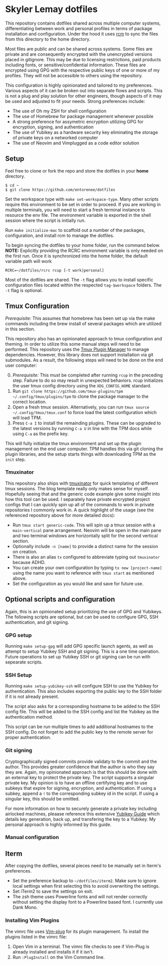 # Skyler Lemay dotfiles

This repository contains dotfiles shared across multiple computer systems, differentiating between work and personal profiles in terms of package installation and configuration. Under the hood it uses [rcm](https://github.com/thoughtbot/rcm) to sync the files from this directory to the home directory.

Most files are public and can be shared across systems. Some files are private and are consequently encrypted with the unencrypted versions placed in gitignore. This may be due to licensing restrictions, paid products including fonts, or sensitive/confidential information. These files are encrypted using GPG with the respective public keys of one or more of my profiles. They will not be accessible to others using the repository.

This configuration is highly opinionated and tailored to my preferences. Various aspects of it can be broken out into separate flows and scripts. This is not a plug and play solution for other engineers, though aspects of it may be used and adjusted to fit your needs. Strong preferences include:

* The use of Oh my ZSH for shell configuration
* The use of Homebrew for package management whenever possible
* A strong preference for assymetric encryption utilizing GPG for encryption, signing, and authentication
* The use of Yubikey as a hardware security key eliminating the storage of private keys on a networked computer
* The use of Neovim and Vimplugged as a code editor solution

## Setup

Feel free to clone or fork the repo and store the dotfiles in your **home** directory.
```
$ cd ~
$ git clone https://github.com/entorenee/dotfiles
```

Set the workspace type with `make set-workspace-type`. Many other scripts require this environment to be set in order to proceed. If you are working in multiple terminals, you will need to start a fresh terminal instance to resource the env file. The environment variable is exported in the shell session where the script is initially run.

Run `make initialize-mac` to scaffold out a number of the packages, configuration, and install rcm to manage the dotfiles.

To begin syncing the dotfiles to your home folder, run the command below. **NOTE:** Explicitly providing the RCRC environment variable is only needed on the first run. Once it is synchronized into the home folder, the default variable path will work

```
RCRC=~/dotfiles/rcrc rcup [-t work|personal]
```

Most of the dotfiles are shared. The `-t` flag allows you to install specific configuration files located within the respected `tag-$workspace` folders. The `-t` flag is optional.

## Tmux Configuration

_Prerequisite:_ This assumes that homebrew has been set up via the make commands including the brew install of several packages which are utilized in this section.

This repository also has an opinionated approach to tmux configuration and theming. In order to utilize this some manual steps will need to be performed. This repository uses the [Tmux Plugin Manager](https://github.com/tmux-plugins/tpm) to manage dependencies. However, this library does not support installation via git submodules. As a result, the following steps will need to be done on the end user computer:

0. _Prerequisite:_ This must be completed after running `rcup` in the preceding step. Failure to do so may result in unexpected behaviors. rcup initializes the user tmux config directory using the `XDG_CONFIG_HOME` standard.
1. Run `git clone https://github.com/tmux-plugins/tpm ~/.config/tmux/plugins/tpm` to clone the package manager to the correct location.
2. Open a fresh tmux session. Alternatively, you can run `tmux source ~/.config/tmux/tmux.conf` to force load the latest configuration which will load TPM.
3. Press `C-a I` to install the remainding plugins. These can be upgraded to the latest versions by running `C-a U` in line with the TPM docs while using `C-a` as the prefix key.

This will fully initialize the tmux environment and set up the plugin management on the end user computer. TPM handles this via git cloning the plugin libraries, and the setup starts things with downloading TPM as the `init` step.

### Tmuxinator

This repository also ships with [tmuxinator](https://github.com/tmuxinator/tmuxinator) for quick templating of different tmux sessions. The blog template really only makes sense for myself. Hopefully seeing that and the generic code example give some insight into how this tool can be used. I separately have private encrypted project configs that I can quickly spin up all of the commands to work in private repositories I commonly work in. A quick highlight of the usage (see the referenced repository above for more detailed docs):

* Run `tmux start generic-code`. This will spin up a tmux session with a `main-vertical` pane arrangement. Neovim will be open in the main pane and two terminal windows are horizontally split for the second vertical section.
* Optionally include `-n [name]` to provide a distinct name for the session on creation.
* There is also an alias `tx` configured to abbreviate typing out `tmuxinator` because ADHD.
* You can create your own configuration by typing `tx new [project-name]` using the name you want to reference with `tmux start` as mentioned above.
* Set the configuration as you would like and save for future use.

## Optional scripts and configuration

Again, this is an opinionated setup prioritizing the use of GPG and Yubikeys. The following scripts are optional, but can be used to configure GPG, SSH authentication, and git signing.

### GPG setup

Running `make setup-gpg` will add GPG specific launch agents, as well as attempt to setup Yubikey SSH and git signing. This is a one time operation. Future operations to set up Yubikey SSH or git signing can be run with sepearate scripts.

### SSH Setup

Running `make setup-yubikey-ssh` will configure SSH to use the Yubikey for authentication. This also includes exporting the public key to the SSH folder if it is not already present.

The script also asks for a corresponding hostname to be added to the SSH config file. This will be added to the SSH config and list the Yubikey as the authentication method.

This script can be run multiple times to add additional hostnames to the SSH config. Do not forget to add the public key to the remote server for proper authentication.

### Git signing

Cryptographically signed commits provide validaty to the commit and the author. This provides greater confidence that the author is who they say they are. Again, my opinionated approach is that this should be done with an external key to protect the private key. The script supports a singular private key. My opinion is to have an offline certifying key and to use subkeys that expire for signing, encryption, and authentication. If using a subkey, append a `!` to the corresponding subkey id in the script. If using a singular key, this should be omitted.

For more information on how to securely generate a private key including airlocked machines, pleaase reference this extensive [Yubikey Guide](https://github.com/drduh/YubiKey-Guide) which details key generation, back up, and transfering the key to a Yubikey. My personal approach is highly informed by this guide.

### Manual configuration

## Iterm

After copying the dotfiles, several pieces need to be manually set in Iterm's preferences.

- Set the preference backup to `~/dotfiles/iterm2`. Make sure to ignore local settings when first selecting this to avoid overwriting the settings.
- Set iTerm2 to save the settings on exit.
- The zsh theme uses Powerline fonts and will not render correctly without setting the display font to a Powerline based font. I currently use Dank Mono.

### Installing Vim Plugins

The vimrc file uses [Vim-plug](https://github.com/junegunn/vim-plug) for its plugin management. To install the plugins listed in the vimrc file:

1. Open Vim in a terminal. The vimrc file checks to see if Vim-Plug is already installed and installs it if it isn't.
2. Run `:PlugInstall` on the Vim Command line.
